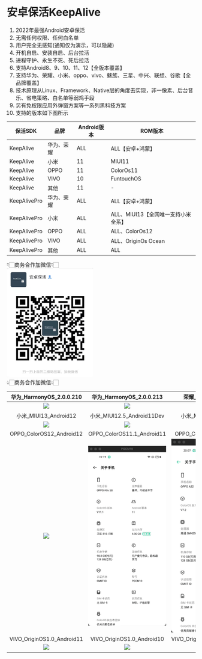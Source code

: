 # 安卓保活KeepAlive 
1. 2022年最强Android安卓保活  
2. 无需任何权限、任何白名单  
3. 用户完全无感知(通知仅为演示，可以隐藏)  
4. 开机自启、安装自启、后台拉活  
5. 进程守护、永生不死、死后拉活  
6. 支持Android8、9、10、11、12【全版本覆盖】  
7. 支持华为、荣耀、小米、oppo、vivo、魅族、三星、中兴、联想、谷歌【全品牌覆盖】
8. 技术原理从Linux、Framework、Native层的角度去实现，非一像素、后台音乐、省电策略、白名单等弱鸡手段  
9. 另有免权限应用外弹窗方案等一系列黑科技方案
10. 支持的版本如下图所示

保活SDK|品牌|Android版本|ROM版本
---|---|---|---
KeepAlive|华为、荣耀|ALL|ALL【安卓+鸿蒙】
KeepAlive|小米|11|MIUI11
KeepAlive|OPPO|11|ColorOs11
KeepAlive|VIVO|10|FuntouchOS
KeepAlive|其他|11|-
KeepAlivePro|华为、荣耀|ALL|ALL【安卓+鸿蒙】
KeepAlivePro|小米|ALL|ALL、MIUI13【全网唯一支持小米全系】
KeepAlivePro|OPPO|ALL|ALL、ColorOs12
KeepAlivePro|VIVO|ALL|ALL、OriginOs Ocean
KeepAlivePro|其他|ALL|ALL
  
👇🏻商务合作加微信👇🏻  
 <img src="keepalive.jpg" width = "230" height = "290"/>  
👆🏻商务合作加微信👆🏻  

|华为_HarmonyOS_2.0.0.210|华为_HarmonyOS_2.0.0.213|荣耀_HarmonyOS_2.0.0|
|:--:|:--:|:--:|
|![](华为_HarmonyOS_2.0.0.210.mp4.gif)|![](华为_HarmonyOS_2.0.0.213.mp4.gif)|![](荣耀_HarmonyOS_2.0.0.mp4.gif)
|小米_MIUI13_Android12|小米_MIUI12.5_Android11Dev|小米_MIUI12.5_Android11|
|![](小米_MIUI13_Android12.mp4.gif)|![](小米_MIUI12.5_Android11Dev.mp4.gif)|![](小米_MIUI12.5_Android11.mp4.gif)|
|OPPO_ColorOS12_Android12|OPPO_ColorOS11.1_Android11|OPPO_ColorOS_7.2_Android10|
|![](OPPO_ColorOS12_Android12.mp4.gif)|![](OPPO_ColorOS11.1_Android11.mp4.gif)|![](OPPO_ColorOS_7.2_Android10.mp4.gif)|
|VIVO_OriginOS1.0_Android11|VIVO_OriginOS1.0_Android10|VIVO_OriginOS_Ocean_Android10|
|![](VIVO_OriginOS1.0_Android11.mp4.gif)|![](VIVO_OriginOS1.0_Android10.mp4.gif)|![](VIVO_OriginOSOcean_Android10.mp4.gif)|
